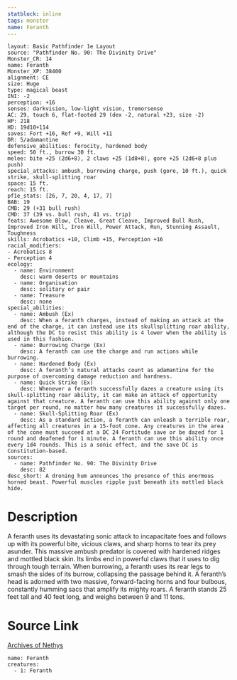 ```yaml
---
statblock: inline
tags: monster
name: Feranth
---
```

```statblock
layout: Basic Pathfinder 1e Layout
source: "Pathfinder No. 90: The Divinity Drive"
Monster_CR: 14
name: Feranth
Monster_XP: 38400
alignment: CE
size: Huge
type: magical beast
INI: -2
perception: +16
senses: darkvision, low-light vision, tremorsense
AC: 29, touch 6, flat-footed 29 (dex -2, natural +23, size -2)
HP: 218
HD: 19d10+114
saves: Fort +16, Ref +9, Will +11
DR: 5/adamantine
defensive_abilities: ferocity, hardened body
speed: 50 ft., burrow 30 ft.
melee: bite +25 (2d6+8), 2 claws +25 (1d8+8), gore +25 (2d6+8 plus push)
special_attacks: ambush, burrowing charge, push (gore, 10 ft.), quick strike, skull-splitting roar
space: 15 ft.
reach: 15 ft.
pf1e_stats: [26, 7, 20, 4, 17, 7]
BAB: 19
CMB: 29 (+31 bull rush)
CMD: 37 (39 vs. bull rush, 41 vs. trip)
feats: Awesome Blow, Cleave, Great Cleave, Improved Bull Rush, Improved Iron Will, Iron Will, Power Attack, Run, Stunning Assault, Toughness
skills: Acrobatics +10, Climb +15, Perception +16
racial_modifiers:
- Acrobatics 8
- Perception 4
ecology:
  - name: Environment
    desc: warm deserts or mountains
  - name: Organisation
    desc: solitary or pair
  - name: Treasure
    desc: none
special_abilities:
  - name: Ambush (Ex)
    desc: When a feranth charges, instead of making an attack at the end of the charge, it can instead use its skullsplitting roar ability, although the DC to resist this ability is 4 lower when the ability is used in this fashion.
  - name: Burrowing Charge (Ex)
    desc: A feranth can use the charge and run actions while burrowing.
  - name: Hardened Body (Ex)
    desc: A feranth’s natural attacks count as adamantine for the purpose of overcoming damage reduction and hardness.
  - name: Quick Strike (Ex)
    desc: Whenever a feranth successfully dazes a creature using its skull-splitting roar ability, it can make an attack of opportunity against that creature. A feranth can use this ability against only one target per round, no matter how many creatures it successfully dazes.
  - name: Skull-Splitting Roar (Ex)
    desc: As a standard action, a feranth can unleash a terrible roar, affecting all creatures in a 15-foot cone. Any creatures in the area of the cone must succeed at a DC 24 Fortitude save or be dazed for 1 round and deafened for 1 minute. A feranth can use this ability once every 1d4 rounds. This is a sonic effect, and the save DC is Constitution-based.
sources:
  - name: Pathfinder No. 90: The Divinity Drive
    desc: 82
desc_short: A droning hum announces the presence of this enormous horned beast. Powerful muscles ripple just beneath its mottled black hide.
```
# Description
A feranth uses its devastating sonic attack to incapacitate foes and follows up with its powerful bite, vicious claws, and sharp horns to tear its prey asunder. This massive ambush predator is covered with hardened ridges and mottled black skin. Its limbs end in powerful claws that it uses to dig through tough terrain. When burrowing, a feranth uses its rear legs to smash the sides of its burrow, collapsing the passage behind it. A feranth’s head is adorned with two massive, forward-facing horns and four bulbous, constantly humming sacs that amplify its mighty roars. A feranth stands 25 feet tall and 40 feet long, and weighs between 9 and 11 tons.
# Source Link
[Archives of Nethys](https://aonprd.com/MonsterDisplay.aspx?ItemName=Feranth)
```encounter-table
name: Feranth
creatures:
  - 1: Feranth
```
